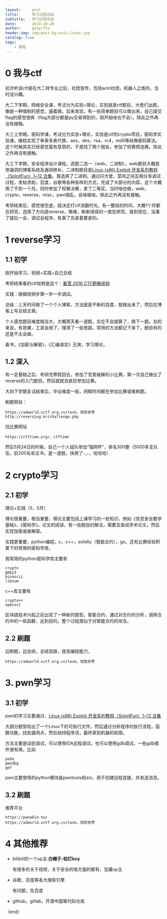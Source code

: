 ```yaml
---
layout:     post
title:      学习过程总结
subtitle:   学习过程总结
date:       2019-10-20
author:     gxkyrftx
header-img: img/post-bg-unix-linux.jpg
catalog: true
tags:
    - 随笔
---
```

# 0 我与ctf

初次听说ctf是在大二转专业之后，社团宣传，包括acm社团，机器人之类的，当时没兴趣。

大二下学期，网络安全课，考试分为实验+理论，实验就是ctf题目，大佬们出题，像是一种强制的感觉，逼着做。后来发现，有一些简单题目可以做出来，自己提交flag的感觉很爽（flag大部分都是py交易得到的，刚开始啥也不会）。除此之外再没有接触。

大三上学期，密码学课，考试分为实验+理论，实验是ctf的crypto项目，密码学实验课，编程实现了单表多表代换，aes，des，rsa，rc4，md5等经典密码算法。这个时候其实已经感觉蛮有意思的，于是找了两个朋友，参加了校赛预选赛。除此之外再没有接触。

大三下学期，安全程序设计课程，选题二选一（web，二进制），web题目大概是带漏洞的博客系统及漏洞修补，二进制题目是[Linux (x86) Exploit 开发系列教程（SploitFun）1~12 合集](https://bbs.pediy.com/thread-217390.htm)。我选择了二进制。通过问大佬，菜鸡之间互相分享调试过程，发帖求助，百度，谷歌等各种各样的方式，完成了大部分的内容，这个大概用了不到一个月。同时参加了校赛决赛，拿了二等奖，当时啥也做，web，crypto，reverse，misc，pwn很乱，会啥做啥。除此之外再没有接触。

考研结束后，感觉很空虚，就决定打ctf消磨时光，有一整段的时间，大概1个月都在研究，选择了方向是reverse，略难，断断续续的一直在研究，直到现在，没事了就玩一会，调试会程序，有事了先紧着要紧的。

# 1 reverse学习

## 1.1 初学

刚开始学习，视频+实践+自己总结

考研结束看的ctf视频是这个：[看雪 2016 CTF题解视频](https://www.kanxue.com/book-brief-35.htm)

实践：根据视频步骤一步一步调试。

总结：三天时间做了一个个人博客，方法就是不断的百度，就做出来了，然后在博客上写总结文章。

个人感觉题目难度相当大，大概两天看一道题，实在不会就算了，换下一题。总的来说，有效果，工具会用了，理清了一些思路，常用的方法都记下来了，题目有的还是不太会做。



看书，《加密与解密》，《汇编语言》王爽，学习理论。

## 1.2 深入

有一定基础之后，考研完寒假回去，参加了吾爱破解的小比赛，第一次自己做出了reverse的入门题目。然后就就去疯狂参加比赛。

大四下学期复试结束后，毕设难度一般，闲暇时间都在参加比赛或者刷题。

刷题网站：

```
https://adworld.xctf.org.cn/task，攻防世界
http://reversing.kr/challenge.php
```

找比赛网站

```
https://ctftime.org/，ctftime
```

然后5月24日的时候，自己一个人组队参加“强网杯”，排名300整（5000多支队伍，前200名有证书，差一道题，快哭了-_-，哈哈哈）

# 2 crypto学习

## 2.1 初学

理论+实践（5，5开）

理论很重要，相当重要，理论主要包括上课学习的一些知识，例如《信息安全数学基础》，《密码学》。论文的阅读，有一些题目的解法，需要去查阅学术论文，然后实现加密或者解密。



实践更重要，python编程，c，c++，solidty（智能合约），go。还有比赛经验积累下的常用的密码学库。

我常用的python密码学库主要有

```
crypto
gmpy2
binascii
libnum
```

c++库主要有

```
crypto++
openssl
```

区块链技术兴起之后出现了一种新的题型，智能合约，通过对合约的分析，调用合约中的一些函数，达到目的。整个过程类似于对智能合约的攻击。

## 2.2 刷题

边刷题，边总结，总结思路，提高编程能力，

```
https://adworld.xctf.org.cn/task，攻防世界
```

# 3. pwn学习

## 3.1 初学

pwn的学习主要通过，[Linux (x86) Exploit 开发系列教程（SploitFun）1~12 合集](https://bbs.pediy.com/thread-217390.htm) 

大部分题型给出了一个Linux下的可执行文件，然后通过分析程序的执行流程，函数功能，找到漏洞点，然后劫持程序流，最终拿到机器的权限。

方法主要是动态调试，可以使用IDA远程调试，也可以使用gdb调试，一些gdb插件很有用，比如

```
peda
pwndbg
gef
```

pwn主要使用的python模块是pwntools和zio，用于创建远程连接，并发送消息。

## 3.2 刷题

推荐平台

```
https://pwnable.tw/
https://adworld.xctf.org.cn/task，攻防世界
```



# 4 其他推荐

- bilibili的一个up主:**白帽子-枯灯boy**

  有很多的关于视频，关于安全的啥方面的都有，宝藏up主

- 谷歌，百度等各大搜索引擎

  有问题，先百度
  
- github，gitlab，开源中国等代码仓库

（end）